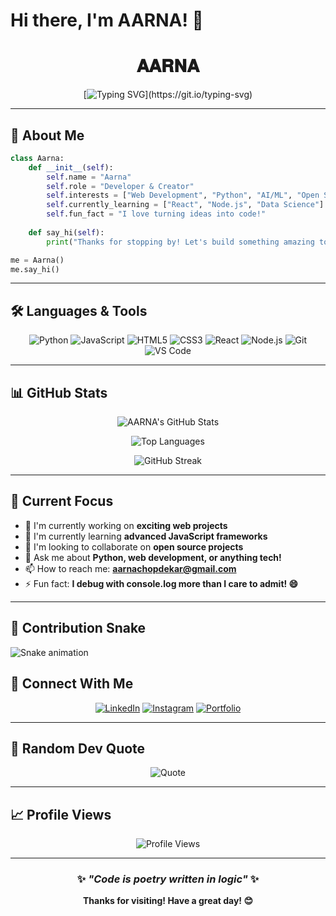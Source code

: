 # Hi there, I'm AARNA! 👋

<div align="center">
  
# 𝐀𝐀𝐑𝐍𝐀

[![Typing SVG](https://readme-typing-svg.herokuapp.com?font=Fira+Code&size=30&pause=1000&color=00F7FF&center=true&vCenter=true&width=600&lines=Welcome+to+my+GitHub!;I+love+coding+and+creating;Always+learning+something+new!)](https://git.io/typing-svg)

</div>

---

## 🚀 About Me

```python
class Aarna:
    def __init__(self):
        self.name = "Aarna"
        self.role = "Developer & Creator"
        self.interests = ["Web Development", "Python", "AI/ML", "Open Source"]
        self.currently_learning = ["React", "Node.js", "Data Science"]
        self.fun_fact = "I love turning ideas into code!"
    
    def say_hi(self):
        print("Thanks for stopping by! Let's build something amazing together!")

me = Aarna()
me.say_hi()
```

---

## 🛠️ Languages & Tools

<div align="center">

![Python](https://img.shields.io/badge/-Python-3776AB?style=for-the-badge&logo=python&logoColor=white)
![JavaScript](https://img.shields.io/badge/-JavaScript-F7DF1E?style=for-the-badge&logo=javascript&logoColor=black)
![HTML5](https://img.shields.io/badge/-HTML5-E34F26?style=for-the-badge&logo=html5&logoColor=white)
![CSS3](https://img.shields.io/badge/-CSS3-1572B6?style=for-the-badge&logo=css3&logoColor=white)
![React](https://img.shields.io/badge/-React-61DAFB?style=for-the-badge&logo=react&logoColor=black)
![Node.js](https://img.shields.io/badge/-Node.js-339933?style=for-the-badge&logo=node.js&logoColor=white)
![Git](https://img.shields.io/badge/-Git-F05032?style=for-the-badge&logo=git&logoColor=white)
![VS Code](https://img.shields.io/badge/-VS%20Code-007ACC?style=for-the-badge&logo=visual-studio-code&logoColor=white)

</div>

---

## 📊 GitHub Stats

<div align="center">
  
![AARNA's GitHub Stats](https://github-readme-stats.vercel.app/api?username=Aarnaaa22&show_icons=true&theme=tokyonight&hide_border=true&count_private=true)

![Top Languages](https://github-readme-stats.vercel.app/api/top-langs/?username=Aarnaaa22&layout=compact&theme=tokyonight&hide_border=true)

![GitHub Streak](https://github-readme-streak-stats.herokuapp.com/?user=Aarnaaa22&theme=tokyonight&hide_border=true)

</div>

---

## 🎯 Current Focus

- 🔭 I'm currently working on **exciting web projects**
- 🌱 I'm currently learning **advanced JavaScript frameworks**
- 👯 I'm looking to collaborate on **open source projects**
- 💬 Ask me about **Python, web development, or anything tech!**
- 📫 How to reach me: **aarnachopdekar@gmail.com**
- ⚡ Fun fact: **I debug with console.log more than I care to admit! 😄**

---

## 🐍 Contribution Snake

![Snake animation](https://github.com/Aarnaaa22/Aarnaaa22/blob/output/ocean.gif)


## 🤝 Connect With Me

<div align="center">

[![LinkedIn](https://img.shields.io/badge/-LinkedIn-0077B5?style=for-the-badge&logo=linkedin&logoColor=white)](https://www.linkedin.com/in/aarna-chopdekar-98b095373/)
[![Instagram](https://img.shields.io/badge/-Instagram-E4405F?style=for-the-badge&logo=instagram&logoColor=white)](https://www.instagram.com/aarnachopdekar/?igsh=MjJkc3Ixb3hvNXRp&utm_source=qr#)
[![Portfolio](https://img.shields.io/badge/-Portfolio-FF5722?style=for-the-badge&logo=google-chrome&logoColor=white)](https://aarnaaa22.github.io/Portfolio-Website/)

</div>

---

## 💭 Random Dev Quote

<div align="center">

![Quote](https://quotes-github-readme.vercel.app/api?type=horizontal&theme=tokyonight)

</div>

---

## 📈 Profile Views

<div align="center">

![Profile Views](https://komarev.com/ghpvc/?username=Aarnaaa22&color=blueviolet&style=for-the-badge)

</div>

---

<div align="center">

### ✨ *"Code is poetry written in logic"* ✨

**Thanks for visiting! Have a great day! 😊**

</div>
